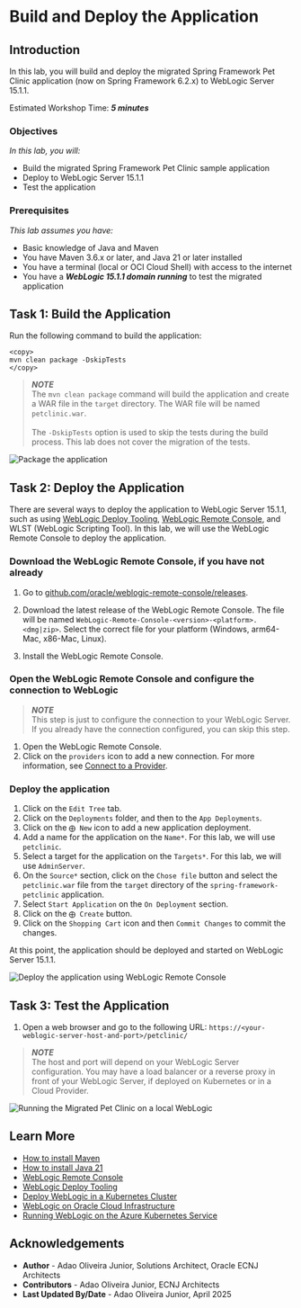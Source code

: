 # Build and Deploy the Application

## Introduction

In this lab, you will build and deploy the migrated Spring Framework Pet Clinic application (now on Spring Framework 6.2.x) to WebLogic Server 15.1.1.

Estimated Workshop Time: ***5 minutes***

### Objectives

*In this lab, you will:*

* Build the migrated Spring Framework Pet Clinic sample application
* Deploy to WebLogic Server 15.1.1
* Test the application

### Prerequisites

*This lab assumes you have:*

* Basic knowledge of Java and Maven
* You have Maven 3.6.x or later, and Java 21 or later installed
* You have a terminal (local or OCI Cloud Shell) with access to the internet
* You have a ***WebLogic 15.1.1 domain running*** to test the migrated application

## Task 1: Build the Application

Run the following command to build the application:

```shell
<copy>
mvn clean package -DskipTests
</copy>
```

> ***NOTE*** </br>
> The `mvn clean package` command will build the application and create a WAR file in the `target` directory. The WAR file will be named `petclinic.war`.
> </br></br>
> The `-DskipTests` option is used to skip the tests during the build process. This lab does not cover the migration of the tests.

![Package the application](images/mvn-package.svg " ")

## Task 2: Deploy the Application

There are several ways to deploy the application to WebLogic Server 15.1.1, such as using [WebLogic Deploy Tooling](https://oracle.github.io/weblogic-deploy-tooling/), [WebLogic Remote Console](https://oracle.github.io/weblogic-remote-console/), and WLST (WebLogic Scripting Tool). In this lab, we will use the WebLogic Remote Console to deploy the application.

### Download the WebLogic Remote Console, if you have not already

1. Go to [github.com/oracle/weblogic-remote-console/releases](https://github.com/oracle/weblogic-remote-console/releases).

1. Download the latest release of the WebLogic Remote Console. The file will be named `WebLogic-Remote-Console-<version>-<platform>.<dmg|zip>`. Select the correct file for your platform (Windows, arm64-Mac, x86-Mac, Linux).

1. Install the WebLogic Remote Console.

### Open the WebLogic Remote Console and configure the connection to WebLogic 

> ***NOTE*** </br>
> This step is just to configure the connection to your WebLogic Server. If you already have the connection configured, you can skip this step.

1. Open the WebLogic Remote Console.
1. Click on the `providers` icon to add a new connection. For more information, see [Connect to a Provider](https://docs.oracle.com/en/middleware/fusion-middleware/weblogic-remote-console/administer/set-console.html#GUID-98F273C5-CC1E[…]2-B560-604CA23A739A).

### Deploy the application

1. Click on the `Edit Tree` tab.
1. Click on the `Deployments` folder, and then to the `App Deployments`.
1. Click on the `⨁ New` icon to add a new application deployment.
1. Add a name for the application on the `Name*`. For this lab, we will use `petclinic`.
1. Select a target for the application on the `Targets*`. For this lab, we will use `AdminServer`.
1. On the `Source*` section, click on the `Chose file` button and select the `petclinic.war` file from the `target` directory of the `spring-framework-petclinic` application.
1. Select `Start Application` on the `On Deployment` section.
1. Click on the `⨁ Create` button.
1. Click on the `Shopping Cart` icon and then `Commit Changes` to commit the changes.

At this point, the application should be deployed and started on WebLogic Server 15.1.1.

![Deploy the application using WebLogic Remote Console](images/deploy-with-wrc.gif " ")

## Task 3: Test the Application

1. Open a web browser and go to the following URL: `https://<your-weblogic-server-host-and-port>/petclinic/`

> ***NOTE*** </br>
> The host and port will depend on your WebLogic Server configuration. You may have a load balancer or a reverse proxy in front of your WebLogic Server, if deployed on Kubernetes or in a Cloud Provider.

![Running the Migrated Pet Clinic on a local WebLogic](images/petclinic-weblogic.gif " ")

## Learn More

* [How to install Maven](https://maven.apache.org/install.html)
* [How to install Java 21](https://www.oracle.com/java/technologies/downloads/#java21)
* [WebLogic Remote Console](https://oracle.github.io/weblogic-remote-console/)
* [WebLogic Deploy Tooling](https://oracle.github.io/weblogic-deploy-tooling/)
* [Deploy WebLogic in a Kubernetes Cluster](https://docs.oracle.com/en/solutions/deploy-wls-on-oke/index.html#GUID-79EC097D-DC13-4B92-92A7-CB09D594EF78)
* [WebLogic on Oracle Cloud Infrastructure](https://docs.oracle.com/en/cloud/paas/weblogic-cloud/user/oracle-weblogic-server-oracle-cloud-infrastructure.html)
* [Running WebLogic on the Azure Kubernetes Service](https://learn.microsoft.com/en-us/azure/virtual-machines/workloads/oracle/weblogic-aks)

## Acknowledgements

* **Author** - Adao Oliveira Junior, Solutions Architect, Oracle ECNJ Architects
* **Contributors** - Adao Oliveira Junior, ECNJ Architects
* **Last Updated By/Date** - Adao Oliveira Junior, April 2025
